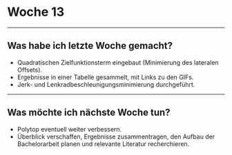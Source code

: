 # Woche 13

---

## Was habe ich letzte Woche gemacht?

- Quadratischen Zielfunktionsterm eingebaut (Minimierung des lateralen Offsets).
- Ergebnisse in einer Tabelle gesammelt, mit Links zu den GIFs.
- Jerk- und Lenkradbeschleunigungsminimierung durchgeführt.

---

## Was möchte ich nächste Woche tun?

- Polytop eventuell weiter verbessern.
- Überblick verschaffen, Ergebnisse zusammentragen, den Aufbau der Bachelorarbeit planen und relevante Literatur recherchieren.
